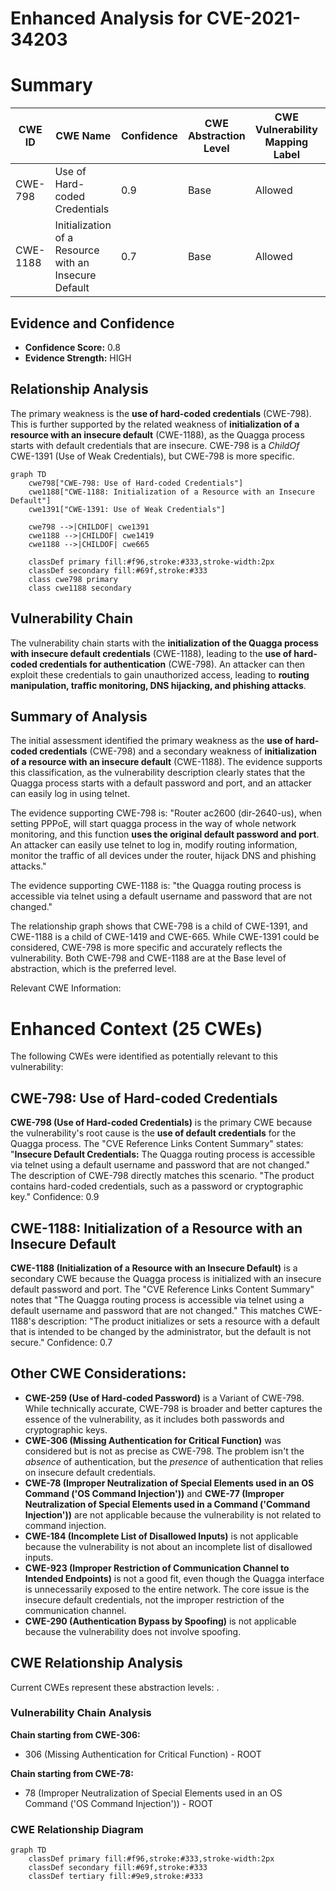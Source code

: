 # Enhanced Analysis for CVE-2021-34203

# Summary
| CWE ID | CWE Name | Confidence | CWE Abstraction Level | CWE Vulnerability Mapping Label | CWE-Vulnerability Mapping Notes |
|---|---|---|---|---|---|
| CWE-798 | Use of Hard-coded Credentials | 0.9 | Base | Allowed | Primary CWE |
| CWE-1188 | Initialization of a Resource with an Insecure Default | 0.7 | Base | Allowed | Secondary CWE |

## Evidence and Confidence

*   **Confidence Score:** 0.8
*   **Evidence Strength:** HIGH

## Relationship Analysis
The primary weakness is the **use of hard-coded credentials** (CWE-798). This is further supported by the related weakness of **initialization of a resource with an insecure default** (CWE-1188), as the Quagga process starts with default credentials that are insecure. CWE-798 is a *ChildOf* CWE-1391 (Use of Weak Credentials), but CWE-798 is more specific.

```mermaid
graph TD
    cwe798["CWE-798: Use of Hard-coded Credentials"]
    cwe1188["CWE-1188: Initialization of a Resource with an Insecure Default"]
    cwe1391["CWE-1391: Use of Weak Credentials"]

    cwe798 -->|CHILDOF| cwe1391
    cwe1188 -->|CHILDOF| cwe1419
    cwe1188 -->|CHILDOF| cwe665
    
    classDef primary fill:#f96,stroke:#333,stroke-width:2px
    classDef secondary fill:#69f,stroke:#333
    class cwe798 primary
    class cwe1188 secondary
```

## Vulnerability Chain
The vulnerability chain starts with the **initialization of the Quagga process with insecure default credentials** (CWE-1188), leading to the **use of hard-coded credentials for authentication** (CWE-798). An attacker can then exploit these credentials to gain unauthorized access, leading to **routing manipulation, traffic monitoring, DNS hijacking, and phishing attacks**.

## Summary of Analysis
The initial assessment identified the primary weakness as the **use of hard-coded credentials** (CWE-798) and a secondary weakness of **initialization of a resource with an insecure default** (CWE-1188). The evidence supports this classification, as the vulnerability description clearly states that the Quagga process starts with a default password and port, and an attacker can easily log in using telnet.

The evidence supporting CWE-798 is: "Router ac2600 (dir-2640-us), when setting PPPoE, will start quagga process in the way of whole network monitoring, and this function **uses the original default password and port**. An attacker can easily use telnet to log in, modify routing information, monitor the traffic of all devices under the router, hijack DNS and phishing attacks."

The evidence supporting CWE-1188 is: "the Quagga routing process is accessible via telnet using a default username and password that are not changed."

The relationship graph shows that CWE-798 is a child of CWE-1391, and CWE-1188 is a child of CWE-1419 and CWE-665. While CWE-1391 could be considered, CWE-798 is more specific and accurately reflects the vulnerability. Both CWE-798 and CWE-1188 are at the Base level of abstraction, which is the preferred level.

Relevant CWE Information:

# Enhanced Context (25 CWEs)
The following CWEs were identified as potentially relevant to this vulnerability:

## CWE-798: Use of Hard-coded Credentials
**CWE-798 (Use of Hard-coded Credentials)** is the primary CWE because the vulnerability's root cause is the **use of default credentials** for the Quagga process. The "CVE Reference Links Content Summary" states: "**Insecure Default Credentials:** The Quagga routing process is accessible via telnet using a default username and password that are not changed." The description of CWE-798 directly matches this scenario. "The product contains hard-coded credentials, such as a password or cryptographic key." Confidence: 0.9

## CWE-1188: Initialization of a Resource with an Insecure Default
**CWE-1188 (Initialization of a Resource with an Insecure Default)** is a secondary CWE because the Quagga process is initialized with an insecure default password and port. The "CVE Reference Links Content Summary" notes that "The Quagga routing process is accessible via telnet using a default username and password that are not changed." This matches CWE-1188's description: "The product initializes or sets a resource with a default that is intended to be changed by the administrator, but the default is not secure." Confidence: 0.7

## Other CWE Considerations:

*   **CWE-259 (Use of Hard-coded Password)** is a Variant of CWE-798. While technically accurate, CWE-798 is broader and better captures the essence of the vulnerability, as it includes both passwords and cryptographic keys.
*   **CWE-306 (Missing Authentication for Critical Function)** was considered but is not as precise as CWE-798. The problem isn't the *absence* of authentication, but the *presence* of authentication that relies on insecure default credentials.
*   **CWE-78 (Improper Neutralization of Special Elements used in an OS Command ('OS Command Injection'))** and **CWE-77 (Improper Neutralization of Special Elements used in a Command ('Command Injection'))** are not applicable because the vulnerability is not related to command injection.
*   **CWE-184 (Incomplete List of Disallowed Inputs)** is not applicable because the vulnerability is not about an incomplete list of disallowed inputs.
*   **CWE-923 (Improper Restriction of Communication Channel to Intended Endpoints)** is not a good fit, even though the Quagga interface is unnecessarily exposed to the entire network. The core issue is the insecure default credentials, not the improper restriction of the communication channel.
*   **CWE-290 (Authentication Bypass by Spoofing)** is not applicable because the vulnerability does not involve spoofing.


## CWE Relationship Analysis

Current CWEs represent these abstraction levels: .


### Vulnerability Chain Analysis

**Chain starting from CWE-306:**
- 306 (Missing Authentication for Critical Function) - ROOT


**Chain starting from CWE-78:**
- 78 (Improper Neutralization of Special Elements used in an OS Command ('OS Command Injection')) - ROOT



### CWE Relationship Diagram

```mermaid
graph TD
    classDef primary fill:#f96,stroke:#333,stroke-width:2px
    classDef secondary fill:#69f,stroke:#333
    classDef tertiary fill:#9e9,stroke:#333
```